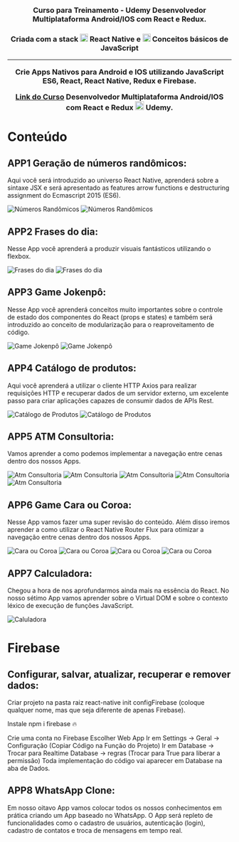<h1 align="center">
    <img alt="" title="" src="image/udemy.png">
</h1>

<h3 align="center"> Curso para Treinamento - Udemy Desenvolvedor Multiplataforma Android/IOS com React e Redux. </h3>

<h3 align="center"> Criada com a stack <img src="image/react-native.png" alt="react-native" height="18"> React Native e <img src="image/js.png" alt="javaScript" height="18"> Conceitos básicos de JavaScript

---

Crie Apps Nativos para Android e IOS utilizando JavaScript ES6, React, React Native, Redux e Firebase.

[Link do Curso](https://www.udemy.com/) Desenvolvedor Multiplataforma Android/IOS com React e Redux <img src="image/u.png" alt="figma" height="20"> Udemy.

# Conteúdo

## APP1 Geração de números randômicos:

Aqui você será introduzido ao universo React Native, aprenderá sobre a sintaxe JSX e será apresentado as features arrow functions e destructuring assignment do Ecmascript 2015 (ES6).

<img src="image/nr-1.png" alt="Números Randômicos">
<img src="image/nr-2.png" alt="Números Randômicos">

## APP2 Frases do dia:

Nesse App você aprenderá a produzir visuais fantásticos utilizando o flexbox.

<img src="image/fd-1.png" alt="Frases do dia">
<img src="image/fd-2.png" alt="Frases do dia">

## APP3 Game Jokenpô:

Nesse App você aprenderá conceitos muito importantes sobre o controle de estado dos componentes do React (props e states) e também será introduzido ao conceito de modularização para o reaproveitamento de código.

<img src="image/gj-1.png" alt="Game Jokenpô">
<img src="image/gj-2.png" alt="Game Jokenpô">

## APP4 Catálogo de produtos:

Aqui você aprenderá a utilizar o cliente HTTP Axios para realizar requisições HTTP e recuperar dados de um servidor externo, um excelente passo para criar aplicações capazes de consumir dados de APIs Rest.

<img src="image/cp-1.png" alt="Catálogo de Produtos">
<img src="image/cp-2.png" alt="Catálogo de Produtos">

## APP5 ATM Consultoria:

Vamos aprender a como podemos implementar a navegação entre cenas dentro dos nossos Apps.

<img src="image/atm-1.png" alt="Atm Consultoria">
<img src="image/atm-2.png" alt="Atm Consultoria">
<img src="image/atm-3.png" alt="Atm Consultoria">
<img src="image/atm-4.png" alt="Atm Consultoria">
<img src="image/atm-5.png" alt="Atm Consultoria">

## APP6 Game Cara ou Coroa:

Nesse App vamos fazer uma super revisão do conteúdo. Além disso iremos aprender a como utilizar o React Native Router Flux para otimizar a navegação entre cenas dentro dos nossos Apps.

<img src="image/cc-1.png" alt="Cara ou Coroa">
<img src="image/cc-2.png" alt="Cara ou Coroa">
<img src="image/cc-3.png" alt="Cara ou Coroa">
<img src="image/cc-4.png" alt="Cara ou Coroa">

## APP7 Calculadora:

Chegou a hora de nos aprofundarmos ainda mais na essência do React. No nosso sétimo App vamos aprender sobre o Virtual DOM e sobre o contexto léxico de execução de funções JavaScript.

<img src="image/cal.png" alt="Caluladora">

# Firebase 

## Configurar, salvar, atualizar, recuperar e remover dados:
Criar projeto na pasta raiz react-native init configFirebase
(coloque qualquer nome, mas que seja diferente de apenas Firebase).

Instale npm i firebase :fire:

Crie uma conta no Firebase
Escolher Web App
Ir em Settings -> Geral -> Configuração (Copiar Código na Função do Projeto)
Ir em Database -> Trocar para Realtime Database -> regras (Trocar para True para liberar a permissão)
Toda implementação do código vai aparecer em Database na aba de Dados.

## APP8 WhatsApp Clone:

Em nosso oitavo App vamos colocar todos os nossos conhecimentos em prática criando um App baseado no WhatsApp. O App será repleto de funcionalidades como o cadastro de usuários, autenticação (login), cadastro de contatos e troca de mensagens em tempo real.
